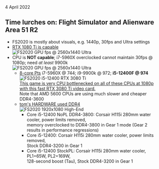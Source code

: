 4 April 2022  
## Time lurches on: Flight Simulator and Alienware Area 51 R2  
- FS2020 is mostly about visuals, e.g. 1440p, 30fps and Ultra settings  
- [RTX 1080 Ti is capable](https://www.tomshardware.com/features/microsoft-flight-simulator-benchmarks-performance-system-requirements)  
  ![FS2020 GPU fps @ 2560x1440 Ultra](https://cdn.mos.cms.futurecdn.net/n2NXgVHycZ2aXspzb3e4Lh-970-80.png)  
- CPU is **NOT capable**; i7-5960X overclocked cannot maintain 30fps @ 1080p; need *at least* 9900k    
  ![FS2020 GPU fps @ 2560x1440 Ultra](https://cdn.mos.cms.futurecdn.net/nwmBx4JH4bK4yVv2PuwXGC-970-80.png.webp)  
  - [8-core Pts](https://cpu.userbenchmark.com) i7-5960X @ 744; i9-9900k @ 972;  **i5-12400F @ 974**  
    ![FS2020 i5-12400 RTX 3080 Ti](https://cdn.thefpsreview.com/wp-content/uploads/2022/02/msflightsim_12400.png)  
    [This game is very CPU bottlenecked on all of these CPUs at 1080p with this fast RTX 3080 Ti video card.](https://www.thefpsreview.com/2022/02/22/intel-core-i5-12400-cpu-performance-review/7/#microsoft-flight-simulator-2020-game-of-the-year-edition)  
    Note that AMD 5600 CPUs are using much slower and cheaper DDR4-3600
  - [tom's HARDWARE used DDR4](https://www.tomshardware.com/news/intel-core-i5-12400-review)  
    ![FS2020 1920x1080 High-End](https://cdn.mos.cms.futurecdn.net/a6X5hrq7huDyJsMCvvag2U-970-80.png.webp)  
    - Core i5-12400 NoPL DDR4-3800: Corsair H115i 280mm water cooler, power limits removed,  
      memory overclocked to DDR4-3800 in Gear 1 mode (Gear 2 results in performance regressions)
    - Core i5-12400: Corsair H115i 280mm water cooler, power limits removed,  
      Stock DDR4-3200 in Gear 1
    - Core i5-12400 StockPL: Corsair H115i 280mm water cooler, PL1=65W, PL2=169W,  
      128-second boost (Tau), Stock DDR4-3200 in Gear 1  
